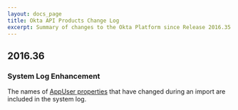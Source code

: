 ```yaml
---
layout: docs_page
title: Okta API Products Change Log
excerpt: Summary of changes to the Okta Platform since Release 2016.35
---
```


## 2016.36

### System Log Enhancement

The names of [AppUser properties](/docs/api/resources/apps.html#application-user-properties)
that have changed during an import are included in the system log. <!-- (OKTA-96525) -->
